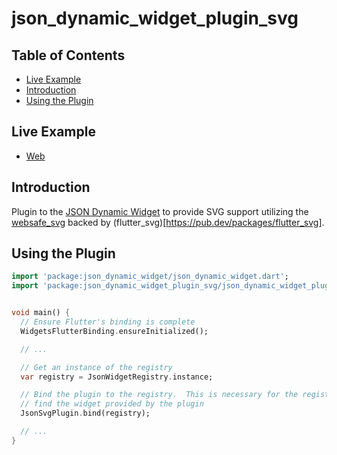 # json_dynamic_widget_plugin_svg

## Table of Contents

* [Live Example](#live-example)
* [Introduction](#introduction)
* [Using the Plugin](#using-the-plugin)


## Live Example

* [Web](https://peiffer-innovations.github.io/json_dynamic_widget_plugin_svg/web/index.html#/)


## Introduction

Plugin to the [JSON Dynamic Widget](https://peiffer-innovations.github.io/json_dynamic_widget) to provide SVG support utilizing the [websafe_svg](https://pub.dev/packages/websafe_svg) backed by (flutter_svg)[https://pub.dev/packages/flutter_svg].


## Using the Plugin

```dart
import 'package:json_dynamic_widget/json_dynamic_widget.dart';
import 'package:json_dynamic_widget_plugin_svg/json_dynamic_widget_plugin_svg.dart';


void main() {
  // Ensure Flutter's binding is complete
  WidgetsFlutterBinding.ensureInitialized();

  // ...

  // Get an instance of the registry
  var registry = JsonWidgetRegistry.instance;

  // Bind the plugin to the registry.  This is necessary for the registry to
  // find the widget provided by the plugin
  JsonSvgPlugin.bind(registry);

  // ...
}

```